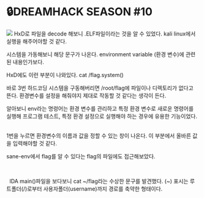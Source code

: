 🔒DREAMHACK SEASON #10
==================

![](https://img1.daumcdn.net/thumb/R1280x0/?scode=mtistory2&fname=https%3A%2F%2Fblog.kakaocdn.net%2Fdn%2FLrnBf%2FbtsHCrvddAZ%2FL59BrKuxv7zhbWmkT4XsgK%2Fimg.png)
HxD로 파일을 decode 해보니 .ELF파일이라는 것을 알 수 있었다.
kali linux에서 실행을 해주어야할 것 같다.
 


시스템을 가동해보니 해당 문구가 나온다.
environment variable (환경 변수)에 관련된 내용인가보다.


HxD에도 이런 부분이 나와있다.
cat /flag.system()
 


바로 3번 하드코딩 시스템을 구동해버리면 /root/flag에 파일이나 디렉토리가 없다고 뜬다.
환경변수를 설정을 해줘야지 제대로 작동할 것 같다는 생각이 든다.
 


알아보니 env라는 명령어는 환경 변수를 관리하고
특정 환경 변수로 새로운 명령어를 실행해 프로그램 테스트, 특정 환경 설정으로 실행해야 하는 경우에
유용한 기능이었다.
 


1번을 누르면 환경변수의 이름과 값을 정할 수 있는 창이 나온다.
이 부분에서 올바른 값을 입력해야할 것 같다.
 


sane-env에서 flag를 알 수 있다는 flag의 파일에도 접근해보았다.
 
 



 


 
IDA main()파일을 보다보니 cat ~/flag라는 수상한 문구를 발견했다.
(~) 표시는 루트폴더(/)로부터 사용자폴더(username)까지 경로를 축약한 형태이다.
